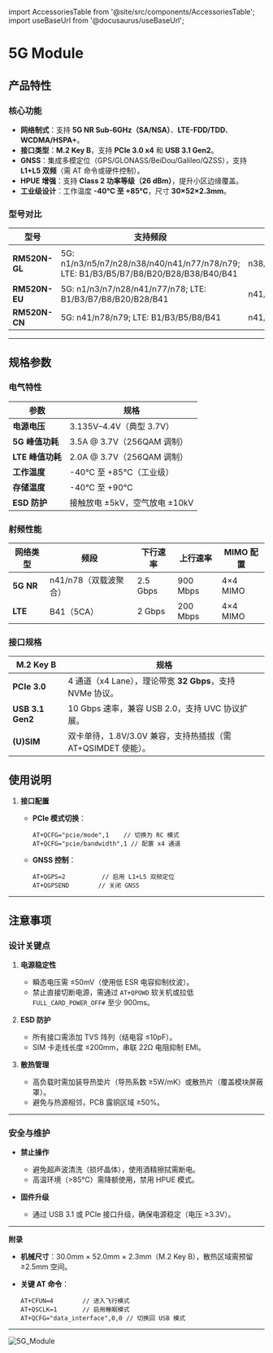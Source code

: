
import AccessoriesTable from '@site/src/components/AccessoriesTable';
import useBaseUrl from '@docusaurus/useBaseUrl';

# 5G Module
## 产品特性
### **核心功能**
- **网络制式**：支持 **5G NR Sub-6GHz（SA/NSA）**、**LTE-FDD/TDD**、**WCDMA/HSPA+**。
- **接口类型**：**M.2 Key B**，支持 **PCIe 3.0 x4** 和 **USB 3.1 Gen2**。
- **GNSS**：集成多模定位（GPS/GLONASS/BeiDou/Galileo/QZSS），支持 **L1+L5 双频**（需 AT 命令或硬件控制）。
- **HPUE 增强**：支持 **Class 2 功率等级（26 dBm）**，提升小区边缘覆盖。
- **工业级设计**：工作温度 **-40°C 至 +85°C**，尺寸 **30×52×2.3mm**。

### **型号对比**
| **型号**      | **支持频段**                                                 | **HPUE 频段**       | **GNSS**      |
| ------------- | ------------------------------------------------------------ | ------------------- | ------------- |
| **RM520N-GL** | 5G: n1/n3/n5/n7/n28/n38/n40/n41/n77/n78/n79;                                             LTE: B1/B3/B5/B7/B8/B20/B28/B38/B40/B41 | n38/n41/n77/n78/n79 | L1+L5（预留） |
| **RM520N-EU** | 5G: n1/n3/n7/n28/n41/n77/n78; LTE: B1/B3/B7/B8/B20/B28/B41   | n41/n77/n78         | L1+L5         |
| **RM520N-CN** | 5G: n41/n78/n79; LTE: B1/B3/B5/B8/B41                        | n41/n78/n79         | L1+L5         |

---

## 规格参数
### **电气特性**
| **参数**         | **规格**                      |
| ---------------- | ----------------------------- |
| **电源电压**     | 3.135V–4.4V（典型 3.7V）      |
| **5G 峰值功耗**  | 3.5A @ 3.7V（256QAM 调制）    |
| **LTE 峰值功耗** | 2.0A @ 3.7V（256QAM 调制）    |
| **工作温度**     | -40°C 至 +85°C（工业级）      |
| **存储温度**     | -40°C 至 +90°C                |
| **ESD 防护**     | 接触放电 ±5kV，空气放电 ±10kV |

### **射频性能**
| **网络类型** | **频段**              | **下行速率** | **上行速率** | **MIMO 配置** |
| ------------ | --------------------- | ------------ | ------------ | ------------- |
| **5G NR**    | n41/n78（双载波聚合） | 2.5 Gbps     | 900 Mbps     | 4×4 MIMO      |
| **LTE**      | B41（5CA）            | 2 Gbps       | 200 Mbps     | 4×4 MIMO      |

### **接口规格**
| **M.2 Key B**    | **规格**                                                     |
| ---------------- | ------------------------------------------------------------ |
| **PCIe 3.0**     | 4 通道（x4 Lane），理论带宽 **32 Gbps**，支持 NVMe 协议。    |
| **USB 3.1 Gen2** | 10 Gbps 速率，兼容 USB 2.0，支持 UVC 协议扩展。              |
| **(U)SIM**       | 双卡单待，1.8V/3.0V 兼容，支持热插拔（需 AT+QSIMDET 使能）。 |

##  使用说明
1. **接口配置**  

   - **PCIe 模式切换**：  
     ```plaintext
     AT+QCFG="pcie/mode",1    // 切换为 RC 模式
     AT+QCFG="pcie/bandwidth",1 // 配置 x4 通道
     ```
   - **GNSS 控制**：  
     ```plaintext
     AT+QGPS=2          // 启用 L1+L5 双频定位
     AT+QGPSEND        // 关闭 GNSS
     ```

---

## 注意事项
### **设计关键点**
1. **电源稳定性**  
   - 瞬态电压需 ≤50mV（使用低 ESR 电容抑制纹波）。  
   - 禁止直接切断电源，需通过 `AT+QPOWD` 软关机或拉低 `FULL_CARD_POWER_OFF#` 至少 900ms。

2. **ESD 防护**  
   - 所有接口需添加 TVS 阵列（结电容 ≤10pF）。  
   - SIM 卡走线长度 ≤200mm，串联 22Ω 电阻抑制 EMI。

3. **散热管理**  
   - 高负载时需加装导热垫片（导热系数 ≥5W/mK）或散热片（覆盖模块屏蔽罩）。  
   - 避免与热源相邻，PCB 露铜区域 ≥50%。

---

### **安全与维护**
- **禁止操作**  
  - 避免超声波清洗（损坏晶体），使用酒精擦拭需断电。  
  - 高温环境（>85°C）需降额使用，禁用 HPUE 模式。  

- **固件升级**  
  - 通过 USB 3.1 或 PCIe 接口升级，确保电源稳定（电压 ≥3.3V）。  

---

**附录**  
- **机械尺寸**：30.0mm × 52.0mm × 2.3mm（M.2 Key B），散热区域需预留 ≥2.5mm 空间。  

- **关键 AT 命令**：  
  ```plaintext
  AT+CFUN=4        // 进入飞行模式
  AT+QSCLK=1       // 启用睡眠模式
  AT+QCFG="data_interface",0,0 // 切换回 USB 模式
  ```

---
<div style={{ display: 'grid', gridTemplateColumns: '1fr', gap: '20px', justifyContent: 'center', alignItems: 'center' }}>
  <img src={useBaseUrl('/img/Hardware_Dev_Resources/5G_Module/5G_Module.jpg')} alt="5G_Module" style={{ height: '400px', objectFit: 'contain', margin: '0 auto' }} />
</div>
